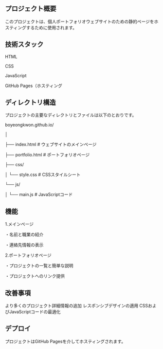 ## プロジェクト概要
このプロジェクトは、個人ポートフォリオウェブサイトのための静的ページをホスティングするために使用されます。

## 技術スタック
HTML

CSS

JavaScript

GitHub Pages（ホスティング

## ディレクトリ構造
プロジェクトの主要なディレクトリとファイルは以下のとおりです。

boyeongkwon.github.io/

│

├── index.html        # ウェブサイトのメインページ

├── portfolio.html    # ポートフォリオページ

├── css/

│   └── style.css     # CSSスタイルシート

└── js/

│   └──  main.js       # JavaScriptコード
    
## 機能

1.メインページ

・名前と職業の紹介

・連絡先情報の表示

2.ポートフォリオページ

・プロジェクトの一覧と簡単な説明

・プロジェクトへのリンク提供


## 改善事項
より多くのプロジェクト詳細情報の追加
レスポンシブデザインの適用
CSSおよびJavaScriptコードの最適化

## デプロイ
プロジェクトはGitHub Pagesを介してホスティングされます。
